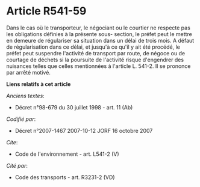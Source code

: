 # Article R541-59

Dans le cas où le transporteur, le négociant ou le courtier ne respecte pas les obligations définies à la présente sous-
section, le préfet peut le mettre en demeure de régulariser sa situation dans un délai de trois mois. A défaut de
régularisation dans ce délai, et jusqu'à ce qu'il y ait été procédé, le préfet peut suspendre l'activité de transport par
route, de négoce ou de courtage de déchets si la poursuite de l'activité risque d'engendrer des nuisances telles que celles
mentionnées à l'article L. 541-2. Il se prononce par arrêté motivé.

**Liens relatifs à cet article**

_Anciens textes_:

  - Décret n°98-679 du 30 juillet 1998 - art. 11 (Ab)

_Codifié par_:

  - Décret n°2007-1467 2007-10-12 JORF 16 octobre 2007

_Cite_:

  - Code de l'environnement - art. L541-2 (V)

_Cité par_:

  - Code des transports - art. R3231-2 (VD)
